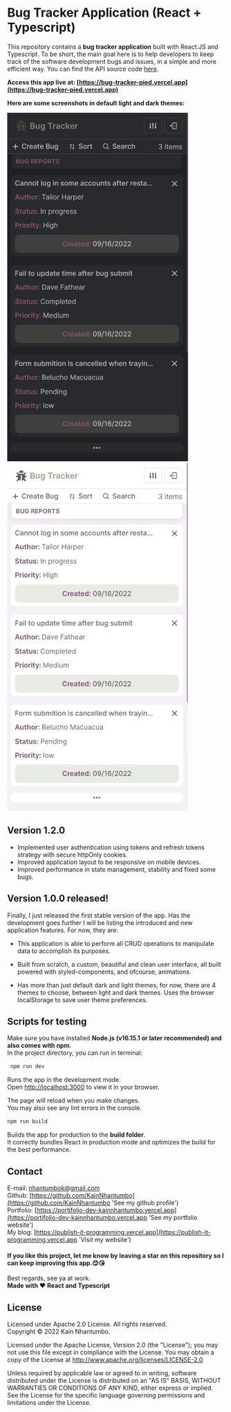 # Bug Tracker Application (React + Typescript)

This repository contains a **bug tracker application** built with React.JS and Typescript. To be short, the main goal here is to help developers to keep track of the software development bugs and issues, in a simple and more efficient way. You can find the API source code [here](https://github.com/KainNhantumbo/bug-tracker-api).

**Access this app live at: [https://bug-tracker-pied.vercel.app](https://bug-tracker-pied.vercel.app)**

**Here are some screenshots in default light and dark themes:**

![](./src/docs/img/v2.jpeg)
![](./src/docs/img/v5.jpeg)

## Version 1.2.0

- Implemented user authentication using tokens and refresh tokens strategy with secure httpOnly cookies.
- Improved application layout to be responsive on mobile devices.
- Improved performance in state management, stability and fixed some bugs.

## Version 1.0.0 released!

Finally, I just released the first stable version of the app. Has the development goes further I will be listing the introduced and new application features. For now, they are:

- This application is able to perform all CRUD operations to manipulate data to accomplish its purposes.

- Built from scratch, a custom, beautiful and clean user interface, all built powered with styled-components, and ofcourse, animations.

- Has more than just default dark and light themes, for now, there are 4 themes to choose, between light and dark themes. Uses the browser localStorage to save user theme preferences.

## Scripts for testing

Make sure you have installed **Node.js (v16.15.1 or later recommended) and also comes with npm**.\
In the project directory, you can run in terminal:

```bash
 npm run dev
```

Runs the app in the development mode.\
Open [http://localhost:3000](http://localhost:3000) to view it in your browser.

The page will reload when you make changes.\
You may also see any lint errors in the console.

```bash
npm run build
```

Builds the app for production to the **build folder**.\
It correctly bundles React in production mode and optimizes the build for the best performance.

## Contact

E-mail: [nhantumbok@gmail.com](nhantumbok@gmail.com 'Send an e-mail')\
Github: [https://github.com/KainNhantumbo](https://github.com/KainNhantumbo 'See my github profile')  
Portfolio: [https://portifolio-dev-kainnhantumbo.vercel.app](https://portifolio-dev-kainnhantumbo.vercel.app 'See my portfolio website')\
My blog: [https://publish-it-programming.vercel.app](https://publish-it-programming.vercel.app 'Visit my website')

#### If you like this project, let me know by leaving a star on this repository so I can keep improving this app.😊😘

Best regards, see ya at work.\
**Made with ❤ React and Typescript**

## License

Licensed under Apache 2.0 License. All rights reserved.\
Copyright &copy; 2022 Kain Nhantumbo.

Licensed under the Apache License, Version 2.0 (the "License"); you may not use this file except in compliance with the License. You may obtain a copy of the License at http://www.apache.org/licenses/LICENSE-2.0

Unless required by applicable law or agreed to in writing, software distributed under the License is distributed on an "AS IS" BASIS, WITHOUT WARRANTIES OR CONDITIONS OF ANY KIND, either express or implied. See the License for the specific language governing permissions and limitations under the License.
